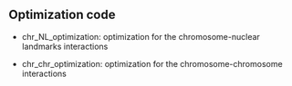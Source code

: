 ## Optimization code

- chr_NL_optimization: optimization for the chromosome-nuclear landmarks interactions

- chr_chr_optimization: optimization for the chromosome-chromosome interactions
